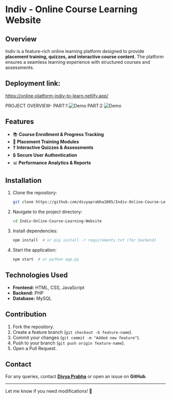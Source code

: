 # **Indiv - Online Course Learning Website**  

## **Overview**  
Indiv is a feature-rich online learning platform designed to provide **placement training, quizzes, and interactive course content**. The platform ensures a seamless learning experience with structured courses and assessments.  

## Deployment link:
https://online-platform-indiv-to-learn.netlify.app/

PROJECT OVERVIEW-
PART:1
![Demo](https://github.com/divyaprabha1805/Indiv-Online-Course-Learning-Website/blob/main/indiv_part1.gif)
PART:2
![Demo](https://github.com/divyaprabha1805/Indiv-Online-Course-Learning-Website/blob/main/indiv_part-2.gif)


## **Features**  
- 📚 **Course Enrollment & Progress Tracking**  
- 🎯 **Placement Training Modules**  
- ❓ **Interactive Quizzes & Assessments**  
- 🔒 **Secure User Authentication**  
- 📊 **Performance Analytics & Reports**  

## **Installation**  

1. Clone the repository:  
   ```sh
   git clone https://github.com/divyaprabha1805/Indiv-Online-Course-Learning-Website.git
   ```  
2. Navigate to the project directory:  
   ```sh
   cd Indiv-Online-Course-Learning-Website
   ```  
3. Install dependencies:  
   ```sh
   npm install  # or pip install -r requirements.txt (for backend)
   ```  
4. Start the application:  
   ```sh
   npm start  # or python app.py
   ```  

## **Technologies Used**  
- **Frontend:** HTML, CSS, JavaScript  
- **Backend:** PHP
- **Database:** MySQL

## **Contribution**  
1. Fork the repository.  
2. Create a feature branch (`git checkout -b feature-name`).  
3. Commit your changes (`git commit -m "Added new feature"`).  
4. Push to your branch (`git push origin feature-name`).  
5. Open a Pull Request.  

## **Contact**  
For any queries, contact **[Divya Prabha](mailto:divyabb1805@example.com)** or open an issue on **GitHub**.  

---

Let me know if you need modifications! 🚀
